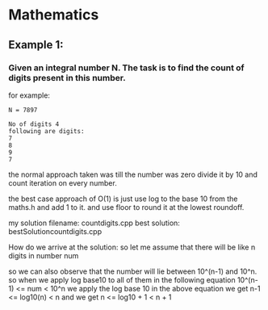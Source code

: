 # Mathematics

## Example 1:

### Given an integral number N. The task is to find the count of digits present in this number.

for example:
```
N = 7897

No of digits 4
following are digits:
7
8
9
7
```

the normal approach taken was till the number was zero divide it by 10 and count iteration on every number.

the best case approach of O(1) is just use log to the base 10 from the maths.h and add 1 to it. and use floor to round it at the lowest roundoff.

my solution filename: countdigits.cpp
best solution: bestSolutioncountdigits.cpp

How do we arrive at the solution:
so let me assume that there will be like n digits in number num

so we can also observe that the number will lie between 10^(n-1) and 10^n.
so when we apply log base10 to all of them in the following equation
10^(n-1) <= num < 10^n
we apply the log base 10 in the above equation we get
n-1 <= log10(n) < n
and we get
n <= log10 + 1 < n + 1
